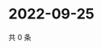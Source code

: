 # 2022-09-25

共 0 条

<!-- BEGIN WEIBO -->
<!-- 最后更新时间 Sun Sep 25 2022 05:01:15 GMT+0800 (China Standard Time) -->

<!-- END WEIBO -->
